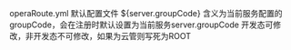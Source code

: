 operaRoute.yml
 默认配置文件 ${server.groupCode} 含义为当前服务配置的groupCode，会在注册时默认设置为当前服务server.groupCode
 开发态可修改，非开发态不可修改，如果为云管则写死为ROOT
